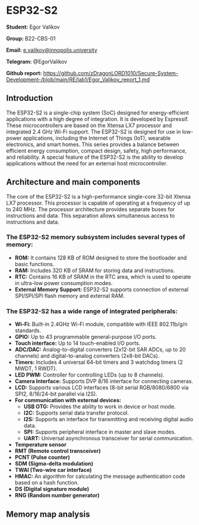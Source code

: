 # ESP32-S2

**Student:** Egor Valikov

**Group:** B22-CBS-01

**Email:** e.valikov@innopolis.university

**Telegram:** @EgorValikov

**Github report:** https://github.com/zDragonLORD1010/Secure-System-Development-/blob/main/RE/lab1/Egor_Valikov_report_1.md

## Introduction

The ESP32-S2 is a single-chip system (SoC) designed for energy-efficient applications with a high degree of integration. It is developed by Espressif. These microcontrollers are based on the Xtensa LX7 processor and integrated 2.4 GHz Wi-Fi support. The ESP32-S2 is designed for use in low-power applications, including the Internet of Things (IoT), wearable electronics, and smart homes. This series provides a balance between efficient energy consumption, compact design, safety, high performance, and reliability. A special feature of the ESP32-S2 is the ability to develop applications without the need for an external host microcontroller.

## Architecture and main components

The core of the ESP32-S2 is a high-performance single-core 32-bit Xtensa LX7 processor. This processor is capable of operating at a frequency of up to 240 MHz. The processor architecture provides separate buses for instructions and data. This separation allows simultaneous access to instructions and data.

### The ESP32-S2 memory subsystem includes several types of memory:

- **ROM:** It contains 128 KB of ROM designed to store the bootloader and basic functions.   
- **RAM:** Includes 320 KB of SRAM for storing data and instructions.   
- **RTC:** Contains 16 KB of SRAM in the RTC area, which is used to operate in ultra-low power consumption modes.   
- **External Memory Support:** ESP32-S2 supports connection of external SPI/SPI/SPI flash memory and external RAM.

### The ESP32-S2 has a wide range of integrated peripherals:

- **Wi-Fi:** Built-in 2.4GHz Wi-Fi module, compatible with IEEE 802.11b/g/n standards.
- **GPIO:** Up to 43 programmable general-purpose I/O ports.
- **Touch interface:** Up to 14 touch-enabled I/O ports.
- **ADC/DAC:** Analog-to-digital converters (2x12-bit SAR ADCs, up to 20 channels) and digital-to-analog converters (2x8-bit DACs).
- **Timers:** Includes 4 universal 64-bit timers and 3 watchdog timers (2 MWDT, 1 RWDT).
- **LED PWM:** Controller for controlling LEDs (up to 8 channels).
- **Camera Interface:** Supports DVP 8/16 interface for connecting cameras.
- **LCD:** Supports various LCD interfaces (8-bit serial RGB/8080/6800 via SPI2, 8/16/24-bit parallel via I2S).
- **For communication with external devices:**
  - **USB OTG:** Provides the ability to work in device or host mode.
  - **I2C:** Supports serial data transfer protocol.
  - **I2S:** Supports an interface for transmitting and receiving digital audio data.
  - **SPI:** Supports peripheral interface in master and slave modes.
  - **UART:** Universal asynchronous transceiver for serial communication.
- **Temperature sensor**
- **RMT (Remote control transceiver)**
- **PCNT (Pulse counter)**
- **SDM (Sigma-delta modulation)**
- **TWAI (Two-wire car interface)**
- **HMAC:** An algorithm for calculating the message authentication code based on a hash function.
- **DS (Digital signature module)**
- **RNG (Random number generator)**

## Memory map analysis
